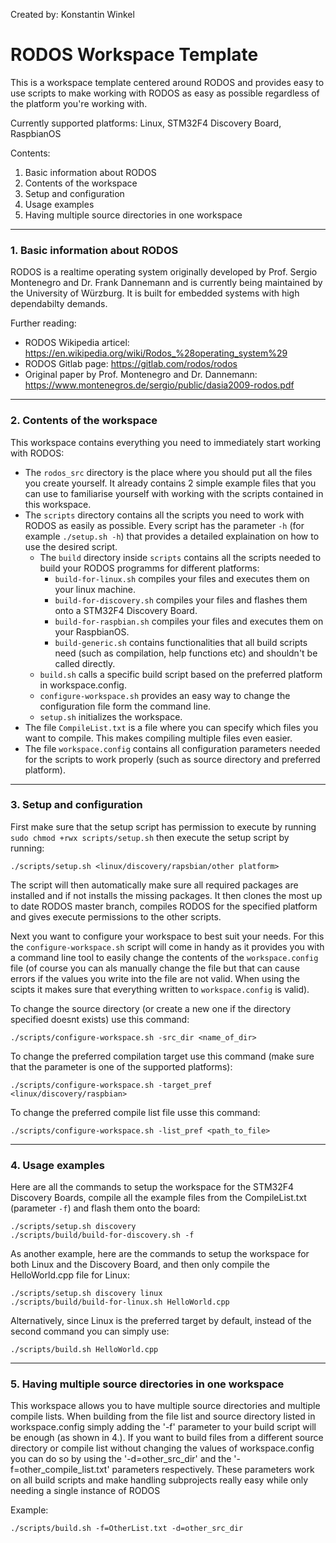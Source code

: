 Created by: Konstantin Winkel

# RODOS Workspace Template

This is a workspace template centered around RODOS and provides easy to use scripts to make working with RODOS as easy as possible regardless of the platform you're working with.

Currently supported platforms: Linux, STM32F4 Discovery Board, RaspbianOS

Contents:
1. Basic information about RODOS
2. Contents of the workspace
3. Setup and configuration
4. Usage examples
5. Having multiple source directories in one workspace

------------------------------
### 1. Basic information about RODOS
RODOS is a realtime operating system originally developed by Prof. Sergio Montenegro and Dr. Frank Dannemann and is currently being maintained by the University of Würzburg. It is built for embedded systems with high dependabilty demands. 

Further reading:
- RODOS Wikipedia articel: https://en.wikipedia.org/wiki/Rodos_%28operating_system%29
- RODOS Gitlab page: https://gitlab.com/rodos/rodos
- Original paper by Prof. Montenegro and Dr. Dannemann: https://www.montenegros.de/sergio/public/dasia2009-rodos.pdf

------------------------------
### 2. Contents of the workspace
This workspace contains everything you need to immediately start working with RODOS:
- The `rodos_src` directory is the place where you should put all the files you create yourself. It already contains 2 simple example files that you can use to familiarise yourself with working with the scripts contained in this workspace.
- The `scripts` directory contains all the scripts you need to work with RODOS as easily as possible. Every script has the parameter `-h` (for example `./setup.sh -h`) that provides a detailed explaination on how to use the desired script.
    - The `build` directory inside `scripts` contains all the scripts needed to build your RODOS programms for different platforms:
        - `build-for-linux.sh` compiles your files and executes them on your linux machine.
        - `build-for-discovery.sh` compiles your files and flashes them onto a STM32F4 Discovery Board.
        - `build-for-raspbian.sh` compiles your files and executes them on your RaspbianOS.
        - `build-generic.sh` contains functionalities that all build scripts need (such as compilation, help functions etc) and shouldn't be called directly.
    - `build.sh` calls a specific build script based on the preferred platform in workspace.config.
    - `configure-workspace.sh` provides an easy way to change the configuration file form the command line.
    - `setup.sh` initializes the workspace.
- The file `CompileList.txt` is a file where you can specify which files you want to compile. This makes compiling multiple files even easier.
- The file `workspace.config` contains all configuration parameters needed for the scripts to work properly (such as source directory and preferred platform).

------------------------------
### 3. Setup and configuration
First make sure that the setup script has permission to execute by running `sudo chmod +rwx scripts/setup.sh` then execute the setup script by running:
```
./scripts/setup.sh <linux/discovery/rapsbian/other platform>
```
The script will then automatically make sure all required packages are installed and if not installs the missing packages.
It then clones the most up to date RODOS master branch, compiles RODOS for the specified platform and gives execute permissions to the other scripts.

Next you want to configure your workspace to best suit your needs. For this the `configure-workspace.sh` script will come in handy as it provides you with a command line tool to easily change the contents of the `workspace.config` file (of course you can als manually change the file but that can cause errors if the values you write into the file are not valid. When using the scipts it makes sure that everything written to `workspace.config` is valid). 

To change the source directory (or create a new one if the directory specified doesnt exists) use this command:
```
./scripts/configure-workspace.sh -src_dir <name_of_dir>
```

To change the preferred compilation target use this command (make sure that the parameter is one of the supported platforms):
```
./scripts/configure-workspace.sh -target_pref <linux/discovery/raspbian>
```

To change the preferred compile list file usse this command:
```
./scripts/configure-workspace.sh -list_pref <path_to_file>
```

------------------------------
### 4. Usage examples
Here are all the commands to setup the workspace for the STM32F4 Discovery Boards, compile all the example files from the CompileList.txt (parameter `-f`) and flash them onto the board:
```
./scripts/setup.sh discovery
./scripts/build/build-for-discovery.sh -f
```

As another example, here are the commands to setup the workspace for both Linux and the Discovery Board, and then only compile the HelloWorld.cpp file for Linux:

```
./scripts/setup.sh discovery linux
./scripts/build/build-for-linux.sh HelloWorld.cpp
```
Alternatively, since Linux is the preferred target by default, instead of the second command you can simply use:
```
./scripts/build.sh HelloWorld.cpp
```

------------------------------
### 5. Having multiple source directories in one workspace
This workspace allows you to have multiple source directories and multiple compile lists.
When building from the file list and source directory listed in workspace.config simply adding the '-f' parameter to your build script will be enough (as shown in 4.). If you want to build files from a different source directory or compile list without changing the values of workspace.config you can do so by using the '-d=other_src_dir' and the '-f=other_compile_list.txt' parameters respectively. These parameters work on all build scripts and make handling subprojects really easy while only needing a single instance of RODOS

Example:
```
./scripts/build.sh -f=OtherList.txt -d=other_src_dir
```
